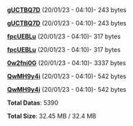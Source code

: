 [**gUCTBQ7D**](/data/gUCTBQ7D.txt) (20/01/23 - 04:10)- 243 bytes

[**gUCTBQ7D**](/data/gUCTBQ7D.txt) (20/01/23 - 04:10)- 243 bytes

[**fpcUEBLu**](/data/fpcUEBLu.txt) (20/01/23 - 04:10)- 317 bytes

[**fpcUEBLu**](/data/fpcUEBLu.txt) (20/01/23 - 04:10)- 317 bytes

[**0w2fni0G**](/data/0w2fni0G.txt) (20/01/23 - 04:10)- 3337 bytes

[**QwMH9y4i**](/data/QwMH9y4i.txt) (20/01/23 - 04:10)- 542 bytes

[**QwMH9y4i**](/data/QwMH9y4i.txt) (20/01/23 - 04:10)- 542 bytes

**Total Datas**: 5390

**Total Size**: 32.45 MB / 32.4 MB